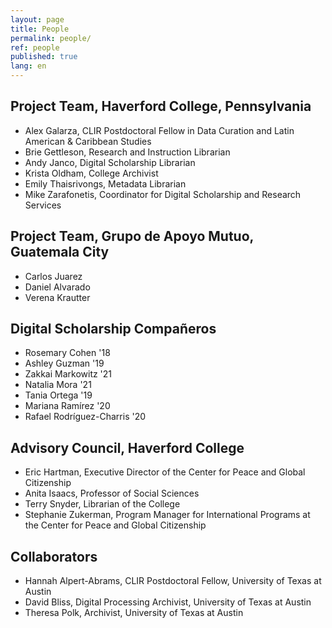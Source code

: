 ```yaml
---
layout: page
title: People
permalink: people/
ref: people
published: true
lang: en
---
```


## Project Team, Haverford College, Pennsylvania
- Alex Galarza, CLIR Postdoctoral Fellow in Data Curation and Latin American & Caribbean Studies
- Brie Gettleson, Research and Instruction Librarian
- Andy Janco, Digital Scholarship Librarian
- Krista Oldham, College Archivist
- Emily Thaisrivongs, Metadata Librarian
- Mike Zarafonetis, Coordinator for Digital Scholarship and Research Services

## Project Team, Grupo de Apoyo Mutuo, Guatemala City
- Carlos Juarez
- Daniel Alvarado
- Verena Krautter

## Digital Scholarship Compañeros
- Rosemary Cohen '18
- Ashley Guzman '19
- Zakkai Markowitz '21
- Natalia Mora '21
- Tania Ortega '19
- Mariana Ramírez '20
- Rafael Rodríguez-Charris '20

## Advisory Council, Haverford College
- Eric Hartman, Executive Director of the Center for Peace and Global Citizenship
- Anita Isaacs, Professor of Social Sciences
- Terry Snyder, Librarian of the College
- Stephanie Zukerman, Program Manager for International Programs at the Center for Peace and Global Citizenship

## Collaborators
- Hannah Alpert-Abrams, CLIR Postdoctoral Fellow, University of Texas at Austin
- David Bliss, Digital Processing Archivist, University of Texas at Austin
- Theresa Polk, Archivist, University of Texas at Austin
